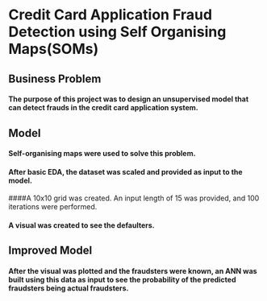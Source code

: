 # Credit Card Application Fraud Detection using Self Organising Maps(SOMs) 

## Business Problem
#### The purpose of this project was to design an unsupervised model that can detect frauds in the credit card application system.

## Model
#### Self-organising maps were used to solve this problem.
#### After basic EDA, the dataset was scaled and provided as input to the model.
####A 10x10 grid was created. An input length of 15 was provided, and 100 iterations were performed.
#### A visual was created to see the defaulters.

## Improved Model
#### After the visual was plotted and the fraudsters were known, an ANN was built using this data as input to see the probability of the predicted fraudsters being actual fraudsters.
